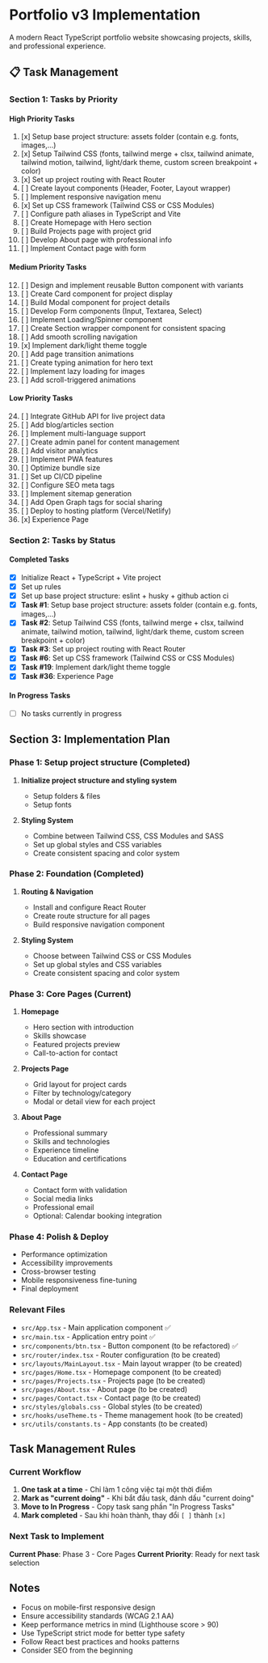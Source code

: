 # Portfolio v3 Implementation

A modern React TypeScript portfolio website showcasing projects, skills, and professional experience.

## 📋 Task Management

### Section 1: Tasks by Priority

#### High Priority Tasks

1. [x] Setup base project structure: assets folder (contain e.g. fonts, images,...)
2. [x] Setup Tailwind CSS (fonts, tailwind merge + clsx, tailwind animate, tailwind motion, tailwind, light/dark theme, custom screen breakpoint + color)
3. [x] Set up project routing with React Router
4. [ ] Create layout components (Header, Footer, Layout wrapper)
5. [ ] Implement responsive navigation menu
6. [x] Set up CSS framework (Tailwind CSS or CSS Modules)
7. [ ] Configure path aliases in TypeScript and Vite
8. [ ] Create Homepage with Hero section
9. [ ] Build Projects page with project grid
10. [ ] Develop About page with professional info
11. [ ] Implement Contact page with form

#### Medium Priority Tasks

12. [ ] Design and implement reusable Button component with variants
13. [ ] Create Card component for project display
14. [ ] Build Modal component for project details
15. [ ] Develop Form components (Input, Textarea, Select)
16. [ ] Implement Loading/Spinner component
17. [ ] Create Section wrapper component for consistent spacing
18. [ ] Add smooth scrolling navigation
19. [x] Implement dark/light theme toggle
20. [ ] Add page transition animations
21. [ ] Create typing animation for hero text
22. [ ] Implement lazy loading for images
23. [ ] Add scroll-triggered animations

#### Low Priority Tasks

24. [ ] Integrate GitHub API for live project data
25. [ ] Add blog/articles section
26. [ ] Implement multi-language support
27. [ ] Create admin panel for content management
28. [ ] Add visitor analytics
29. [ ] Implement PWA features
30. [ ] Optimize bundle size
31. [ ] Set up CI/CD pipeline
32. [ ] Configure SEO meta tags
33. [ ] Implement sitemap generation
34. [ ] Add Open Graph tags for social sharing
35. [ ] Deploy to hosting platform (Vercel/Netlify)
36. [x] Experience Page

### Section 2: Tasks by Status

#### Completed Tasks

- [x] Initialize React + TypeScript + Vite project
- [x] Set up rules
- [x] Set up base project structure: eslint + husky + github action ci
- [x] **Task #1**: Setup base project structure: assets folder (contain e.g. fonts, images,...)
- [x] **Task #2**: Setup Tailwind CSS (fonts, tailwind merge + clsx, tailwind animate, tailwind motion, tailwind, light/dark theme, custom screen breakpoint + color)
- [x] **Task #3**: Set up project routing with React Router
- [x] **Task #6**: Set up CSS framework (Tailwind CSS or CSS Modules)
- [x] **Task #19**: Implement dark/light theme toggle
- [x] **Task #36**: Experience Page

#### In Progress Tasks

- [ ] No tasks currently in progress

## Section 3: Implementation Plan

### Phase 1: Setup project structure (Completed)

1. **Initialize project structure and styling system**

   - Setup folders & files
   - Setup fonts

2. **Styling System**
   - Combine between Tailwind CSS, CSS Modules and SASS
   - Set up global styles and CSS variables
   - Create consistent spacing and color system

### Phase 2: Foundation (Completed)

1. **Routing & Navigation**

   - Install and configure React Router
   - Create route structure for all pages
   - Build responsive navigation component

2. **Styling System**
   - Choose between Tailwind CSS or CSS Modules
   - Set up global styles and CSS variables
   - Create consistent spacing and color system

### Phase 3: Core Pages (Current)

1. **Homepage**

   - Hero section with introduction
   - Skills showcase
   - Featured projects preview
   - Call-to-action for contact

2. **Projects Page**

   - Grid layout for project cards
   - Filter by technology/category
   - Modal or detail view for each project

3. **About Page**

   - Professional summary
   - Skills and technologies
   - Experience timeline
   - Education and certifications

4. **Contact Page**
   - Contact form with validation
   - Social media links
   - Professional email
   - Optional: Calendar booking integration

### Phase 4: Polish & Deploy

- Performance optimization
- Accessibility improvements
- Cross-browser testing
- Mobile responsiveness fine-tuning
- Final deployment

### Relevant Files

- `src/App.tsx` - Main application component ✅
- `src/main.tsx` - Application entry point ✅
- `src/components/btn.tsx` - Button component (to be refactored) ✅
- `src/router/index.tsx` - Router configuration (to be created)
- `src/layouts/MainLayout.tsx` - Main layout wrapper (to be created)
- `src/pages/Home.tsx` - Homepage component (to be created)
- `src/pages/Projects.tsx` - Projects page (to be created)
- `src/pages/About.tsx` - About page (to be created)
- `src/pages/Contact.tsx` - Contact page (to be created)
- `src/styles/globals.css` - Global styles (to be created)
- `src/hooks/useTheme.ts` - Theme management hook (to be created)
- `src/utils/constants.ts` - App constants (to be created)

## Task Management Rules

### Current Workflow

1. **One task at a time** - Chỉ làm 1 công việc tại một thời điểm
2. **Mark as "current doing"** - Khi bắt đầu task, đánh dấu "current doing"
3. **Move to In Progress** - Copy task sang phần "In Progress Tasks"
4. **Mark completed** - Sau khi hoàn thành, thay đổi `[ ]` thành `[x]`

### Next Task to Implement

**Current Phase**: Phase 3 - Core Pages
**Current Priority**: Ready for next task selection

## Notes

- Focus on mobile-first responsive design
- Ensure accessibility standards (WCAG 2.1 AA)
- Keep performance metrics in mind (Lighthouse score > 90)
- Use TypeScript strict mode for better type safety
- Follow React best practices and hooks patterns
- Consider SEO from the beginning
